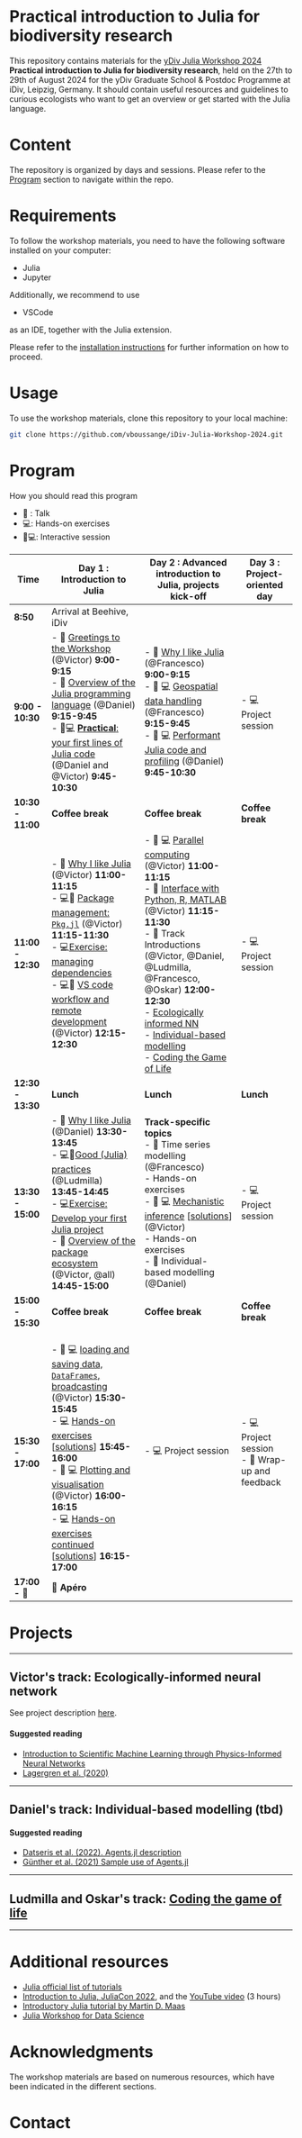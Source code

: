 # Practical introduction to Julia for biodiversity research

This repository contains materials for the [yDiv Julia Workshop 2024]() **Practical introduction to Julia for biodiversity research**, held on the 27th to 29th of August 2024 for the yDiv Graduate School & Postdoc Programme at iDiv, Leipzig, Germany. It should contain useful resources and guidelines to curious ecologists who want to get an overview or get started with the Julia language. 

# Content

The repository is organized by days and sessions. Please refer to the [Program](#program) section to navigate within the repo.

# Requirements

To follow the workshop materials, you need to have the following software installed on your computer:
- Julia
- Jupyter

Additionally, we recommend to use
- VSCode

as an IDE, together with the Julia extension.

Please refer to the [installation instructions](Misc/installation_instructions.md) for further information on how to proceed.


# Usage

To use the workshop materials, clone this repository to your local machine:

```sh
git clone https://github.com/vboussange/iDiv-Julia-Workshop-2024.git
```

# Program
How you should read this program
- 🎤 : Talk
- 💻: Hands-on exercises
- 🎤💻: Interactive session

| Time              | Day 1 :  Introduction to Julia                                                                                                                                                                                                                                                                                                                                                                                                                                   | Day 2 : Advanced introduction to Julia, projects kick-off                                                                                                                                                                                                                                                                                                                                                                        | Day 3 : Project-oriented day                        |
|-------------------|------------------------------------------------------------------------------------------------------------------------------------------------------------------------------------------------------------------------------------------------------------------------------------------------------------------------------------------------------------------------------------------------------------------------------------------------------------------|----------------------------------------------------------------------------------------------------------------------------------------------------------------------------------------------------------------------------------------------------------------------------------------------------------------------------------------------------------------------------------------------------------------------------------|-----------------------------------------------------|
| **8:50**          | Arrival at Beehive, iDiv                                                                                                                                                                                                                                                                                                                                                                                                                                         |                                                                                                                                                                                                                                                                                                                                                                                                                                  |                                                     |
| **9:00 - 10:30**  | - 🎤 [Greetings to the Workshop](Day1/11_welcome.ipynb) (@Victor) **9:00-9:15** <br> - 🎤 [Overview of the Julia programming language](Day1/12_julia-overview/Session_1_Overview_of_Julia.pdf) (@Daniel) **9:15-9:45** <br> - 🎤💻 [**Practical**: your first lines of Julia code](Day1/13_julia-practical-on-jupyter/13_julia-practical-on-jupyter.ipynb) (@Daniel and @Victor) **9:45-10:30**                                                                            | - 🎤  [Why I like Julia]() (@Francesco) **9:00-9:15** <br> - 🎤 💻 [Geospatial data handling](Day2/11_geodata/11_geodata.ipynb) (@Francesco) **9:15-9:45** <br> - 🎤 💻 [Performant Julia code and profiling](Day2/12_performance/12_performance.md) (@Daniel) **9:45-10:30** <br>                                                                                                                                               | - 💻 Project session                                |
| **10:30 - 11:00** | **Coffee break**                                                                                                                                                                                                                                                                                                                                                                                                                                                 | **Coffee break**                                                                                                                                                                                                                                                                                                                                                                                                                 | **Coffee break**                                    |
| **11:00 - 12:30** | - 🎤 [Why I like Julia](Day1/21_why-i-like-julia-VB/21_why-i-like-julia-VB.ipynb) (@Victor) **11:00-11:15** <br> - 💻🎤 [Package management: `Pkg.jl`](Day1/22_pkg/Pkg.ipynb) (@Victor) **11:15-11:30** <br>   - 💻[Exercise: managing dependencies](Day1/22_pkg/exercise.md) <br> - 💻🎤 [VS code workflow and remote development](Day1/24_vscode_remote_dev/vs_code_workflow.ipynb) (@Victor) **12:15-12:30**                  | - 🎤 💻 [Parallel computing](Day2/13_parallel_computing/parallel_computing.ipynb) (@Victor) **11:00-11:15** <br> - 🎤 [Interface with Python, R, MATLAB](Day2/21_interface/interface.ipynb) (@Victor) **11:15-11:30** <br> - 🎤 Track Introductions (@Victor, @Daniel, @Ludmilla, @Francesco, @Oskar) **12:00-12:30** <br> - [Ecologically informed NN](#victors-track-ecologically-informed-neural-network) <br> - [Individual-based modelling](#daniels-track-individual-based-modelling-tbd) <br> - [Coding the Game of Life](#ludmilla-and-oskars-track-coding-the-game-of-life) | - 💻 Project session                                |
| **12:30 - 13:30** | **Lunch**                                                                                                                                                                                                                                                                                                                                                                                                                                                        | **Lunch**                                                                                                                                                                                                                                                                                                                                                                                                                        | **Lunch**                                           |
| **13:30 - 15:00** | - 🎤 [Why I like Julia](Day1/Session_2_Why_I_like_Julia_DV.pdf) (@Daniel) **13:30-13:45**  <br> - 💻🎤[Good (Julia) practices](Day1/23_project_management/good_practices.ipynb) (@Ludmilla) **13:45-14:45** <br> - 💻[Exercise: Develop your first Julia project](Day1/23_project_management/exercise23.md) <br> - 🎤 [Overview of the package ecosystem](Day1/31_julia_ecosystem/31_julia_ecosystem.ipynb) (@Victor, @all) **14:45-15:00**                                                        | **Track-specific topics** <br>   - 🎤 Time series modelling (@Francesco) <br>   - Hands-on exercises <br>   - 🎤 💻 [Mechanistic inference](Day2/31_mechanistic_inference/mechanistic_inference_ex.md) [[solutions](Day2/31_mechanistic_inference/mechanistic_inference_sol.md)] (@Victor) <br>   - Hands-on exercises <br>   - 🎤 Individual-based modelling (@Daniel)                                                                                                                                                                                              | - 💻 Project session                                |
| **15:00 - 15:30** | **Coffee break**                                                                                                                                                                                                                                                                                                                                                                                                                                                 | **Coffee break**                                                                                                                                                                                                                                                                                                                                                                                                                 | **Coffee break**                                    |
| **15:30 - 17:00** | <br> - 🎤 💻 [loading and saving data, `DataFrames`, broadcasting](Day1/32_dataframe_tuto/32_dataframe_tuto.ipynb) (@Victor) **15:30-15:45** <br> - 💻 [Hands-on exercises](Day1/32_dataframe_tuto/33_dataframe_exercises.ipynb) [[solutions](Day1/32_dataframe_tuto/33_dataframe_exercises_with_sols.ipynb)] **15:45-16:00** <br> - 🎤 💻 [Plotting and visualisation](Day1/33_plotting/33_plotting.ipynb) (@Victor) **16:00-16:15** <br> - 💻 [Hands-on exercises continued](Day1/32_dataframe_tuto/33_dataframe_exercises.ipynb) [[solutions](Day1/32_dataframe_tuto/33_dataframe_exercises_with_sols.ipynb)] **16:15-17:00** | - 💻 Project session                                                                                                                                                                                                                                                                                                                                                                                                             | - 💻 Project session <br> - 🎤 Wrap-up and feedback |
| **17:00 - 🌙**    | **🍻 Apéro**                                                                                                                                                                                                                                                                                                                                                                                                                                                     |                                                                                                                                                                                                                                                                                                                                                                                                                                  |                                                     |



# Projects
----
## Victor's track: Ecologically-informed neural network

See project description [here]((Projects/ecologically-informed-nn/ecologically-informed-nn.md)).
#### Suggested reading
- [Introduction to Scientific Machine Learning through Physics-Informed Neural Networks](https://book.sciml.ai/notes/03-Introduction_to_Scientific_Machine_Learning_through_Physics-Informed_Neural_Networks/)
- [Lagergren et al. (2020)](https://journals.plos.org/ploscompbiol/article?id=10.1371/journal.pcbi.1008462)
----
## Daniel's track: Individual-based modelling (tbd)

#### Suggested reading

- [Datseris et al. (2022). Agents.jl description](https://doi.org/10.1177/00375497211068820)
- [Günther et al. (2021) Sample use of Agents.jl](https://doi.org/10.3390/land10121366)

---
## Ludmilla and Oskar's track: [Coding the game of life](Projects/game-of-life/42_game_of_life.md)



----

# Additional resources
- [Julia official list of tutorials](https://julialang.org/learning/tutorials/)
- [Introduction to Julia, JuliaCon 2022](https://github.com/storopoli/Julia-Workshop), and the [YouTube video](https://www.youtube.com/watch?v=uiQpwMQZBTA) (3 hours)
- [Introductory Julia tutorial by Martin D. Maas](https://www.matecdev.com/posts/julia-tutorial-science-engineering.html)
- [Julia Workshop for Data Science](https://crsl4.github.io/julia-workshop/session1-get-started.html)

# Acknowledgments

The workshop materials are based on numerous resources, which have been indicated in the different sections.

<!-- We thank [WSL Biodiversity center](https://www.wsl.ch/en/about-wsl/organisation/programmes-and-initiatives/wsl-biodiversity-center.html), the [Ecosystem and Landscape Evolution](https://ele.ethz.ch) and [The Laboratory of Hydraulics, Hydrology and Glaciology](https://vaw.ethz.ch/en/) for supporting and funding this workshop. -->

# Contact

<!-- If you have any questions or feedback, feel free to contact the main authors of this workshop, @vboussange and 3. You can also create a pull request. -->

